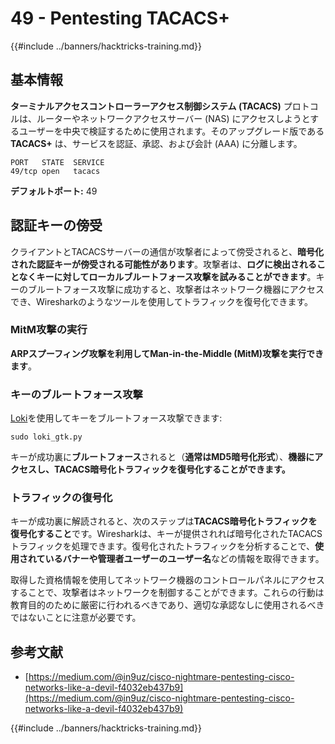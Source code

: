 # 49 - Pentesting TACACS+

{{#include ../banners/hacktricks-training.md}}

## 基本情報

**ターミナルアクセスコントローラーアクセス制御システム (TACACS)** プロトコルは、ルーターやネットワークアクセスサーバー (NAS) にアクセスしようとするユーザーを中央で検証するために使用されます。そのアップグレード版である **TACACS+** は、サービスを認証、承認、および会計 (AAA) に分離します。
```
PORT   STATE  SERVICE
49/tcp open   tacacs
```
**デフォルトポート:** 49

## 認証キーの傍受

クライアントとTACACSサーバーの通信が攻撃者によって傍受されると、**暗号化された認証キーが傍受される可能性があります**。攻撃者は、**ログに検出されることなくキーに対してローカルブルートフォース攻撃を試みることができます**。キーのブルートフォース攻撃に成功すると、攻撃者はネットワーク機器にアクセスでき、Wiresharkのようなツールを使用してトラフィックを復号化できます。

### MitM攻撃の実行

**ARPスプーフィング攻撃を利用してMan-in-the-Middle (MitM)攻撃を実行できます**。

### キーのブルートフォース攻撃

[Loki](https://c0decafe.de/svn/codename_loki/trunk/)を使用してキーをブルートフォース攻撃できます:
```
sudo loki_gtk.py
```
キーが成功裏に**ブルートフォース**されると（**通常はMD5暗号化形式**）、**機器にアクセスし、TACACS暗号化トラフィックを復号化することができます。**

### トラフィックの復号化

キーが成功裏に解読されると、次のステップは**TACACS暗号化トラフィックを復号化すること**です。Wiresharkは、キーが提供されれば暗号化されたTACACSトラフィックを処理できます。復号化されたトラフィックを分析することで、**使用されているバナーや管理者ユーザーのユーザー名**などの情報を取得できます。

取得した資格情報を使用してネットワーク機器のコントロールパネルにアクセスすることで、攻撃者はネットワークを制御することができます。これらの行動は教育目的のために厳密に行われるべきであり、適切な承認なしに使用されるべきではないことに注意が必要です。

## 参考文献

- [https://medium.com/@in9uz/cisco-nightmare-pentesting-cisco-networks-like-a-devil-f4032eb437b9](https://medium.com/@in9uz/cisco-nightmare-pentesting-cisco-networks-like-a-devil-f4032eb437b9)

{{#include ../banners/hacktricks-training.md}}
